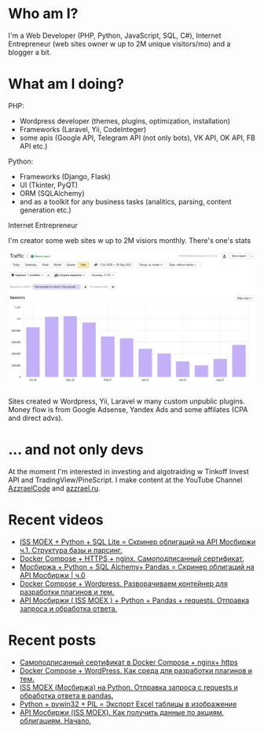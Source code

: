 # Who am I?

I'm a Web Developer (PHP, Python, JavaScript, SQL, C#), Internet Entrepreneur (web sites owner w up to 2M unique visitors/mo) and a blogger a bit.

# What am I doing?

PHP:
- Wordpress developer (themes, plugins, optimization, installation) 
- Frameworks (Laravel, Yii, CodeInteger)
- some apis (Google API, Telegram API (not only bots), VK API, OK API, FB API etc.)

Python:
- Frameworks (Django, Flask)
- UI (Tkinter, PyQT)
- ORM (SQLAlchemy)
- and as a toolkit for any business tasks (analitics, parsing, content generation etc.)

Internet Entrepreneur

I'm creator some web sites w up to 2M visiors monthly. There's one's stats

![Unique visitors in 2021](https://github.com/AzzraelCode/AzzraelCode/blob/main/images/n.jpg?raw=true)

Sites created w Wordpress, Yii, Laravel w many custom unpublic plugins. Money flow is from Google Adsense, Yandex Ads and some affilates (CPA and direct advs).

# ... and not only devs

At the moment I'm interested in investing and algotraiding w Tinkoff Invest API and TradingView/PineScript. I make content at the YouTube Channel [AzzraelCode](https://www.youtube.com/channel/UCf6kozNejHoQuFhBDB8cfxA) and [azzrael.ru](https://azzrael.ru). 

# Recent videos

<!-- AZZCODEYT:START -->
- [ISS MOEX + Python + SQL Lite = Скринер облигаций на API Мосбиржи ч.1. Структура базы и парсинг.](https://www.youtube.com/watch?v=8rE5uxAv2RU)
- [Docker Compose + HTTPS + nginx. Самоподписанный сертификат.](https://www.youtube.com/watch?v=KIa9maIvWLc)
- [Мосбиржа + Python + SQL Alchemy+ Pandas = Скринер облигаций на API Мосбиржи | ч.0](https://www.youtube.com/watch?v=SZwLhyJje5o)
- [Docker Compose + Wordpress. Разворачиваем контейнер для разработки плагинов и тем.](https://www.youtube.com/watch?v=38STqYmwRFE)
- [API Мосбиржи &lpar; ISS MOEX &rpar; + Python + Pandas + requests. Отправка запроса и обработка ответа.](https://www.youtube.com/watch?v=lkrwSLpeN1I)
<!-- AZZCODEYT:END -->


# Recent posts

<!-- AZZRAELRU:START -->
- [Самоподписанный сертификат в Docker Compose + nginx+ https](https://azzrael.ru/docker-compose-nginx-https-selfsigned-cert)
- [Docker Compose + WordPress. Как среда для разработки плагинов и тем.](https://azzrael.ru/docker-compose-wordpress-php-mysql)
- [ISS MOEX &lpar;Мосбиржа&rpar; на Python. Отправка запроса с requests и обработка ответа в pandas.](https://azzrael.ru/iss-moex-python-requests-pandas)
- [Python + pywin32 + PIL = Экспорт Excel таблицы в изображение](https://azzrael.ru/python-pywin32-pil-saving-excel-to-image)
- [API Мосбиржи &lpar;ISS MOEX&rpar;. Как получить данные по акциям, облигациям. Начало.](https://azzrael.ru/api-iss-moex)
<!-- AZZRAELRU:END -->


